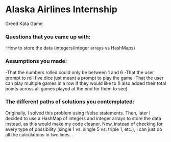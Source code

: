 # Alaska Airlines Internship
Greed Kata Game

### Questions that you came up with:

-How to store the data (integers/integer arrays vs HashMaps)

### Assumptions you made:

-That the numbers rolled could only be between 1 and 6
-That the user prompt to roll five dice just meant a prompt to play the game
-That the user can play multiple games in a row if they would like to (I also added their total points across all games played at the end for them to see)

### The different paths of solutions you contemplated:

Originally, I solved this problem using if/else statements. Then, later I decided to use a HashMap of integers and integer arrays to store the data instead, as this would make my code cleaner. Now, instead of checking for every type of possibility (single 1 vs. single 5 vs. triple 1, etc.), I can just do all the calculations in two lines.
